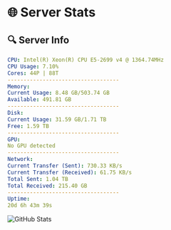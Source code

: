 # 🌐 Server Stats
## 🔍 Server Info
```yaml
CPU: Intel(R) Xeon(R) CPU E5-2699 v4 @ 1364.74MHz
CPU Usage: 7.10%
Cores: 44P | 88T
-----------------------------------
Memory:
Current Usage: 8.48 GB/503.74 GB
Available: 491.81 GB
-----------------------------------
Disk:
Current Usage: 31.59 GB/1.71 TB
Free: 1.59 TB
-----------------------------------
GPU:
No GPU detected
-----------------------------------
Network:
Current Transfer (Sent): 730.33 KB/s
Current Transfer (Received): 61.75 KB/s
Total Sent: 1.04 TB
Total Received: 215.40 GB
-----------------------------------
Uptime:
20d 6h 43m 39s
```
![GitHub Stats](https://img.shields.io/badge/Updated-2025-05-09_23:52:27-blue)